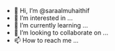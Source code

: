 - 👋 Hi, I’m @saraalmuhaithif
- 👀 I’m interested in ...
- 🌱 I’m currently learning ...
- 💞️ I’m looking to collaborate on ...
- 📫 How to reach me ...

<!---
saraalmuhaithif/saraalmuhaithif is a ✨ special ✨ repository because its `README.md` (this file) appears on your GitHub profile.
You can click the Preview link to take a look at your changes.
--->
